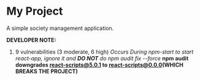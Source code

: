 # My Project
A simple society management application.

**DEVELOPER NOTE:**
1. 9 vulnerabilities (3 moderate, 6 high) 
    *Occurs During npm-start to start react-app, ignore it and **DO NOT** do npm audit fix --force*
    **npm audit downgrades react-scripts@5.0.1 to react-scripts@0.0.0(WHICH BREAKS THE PROJECT)**





